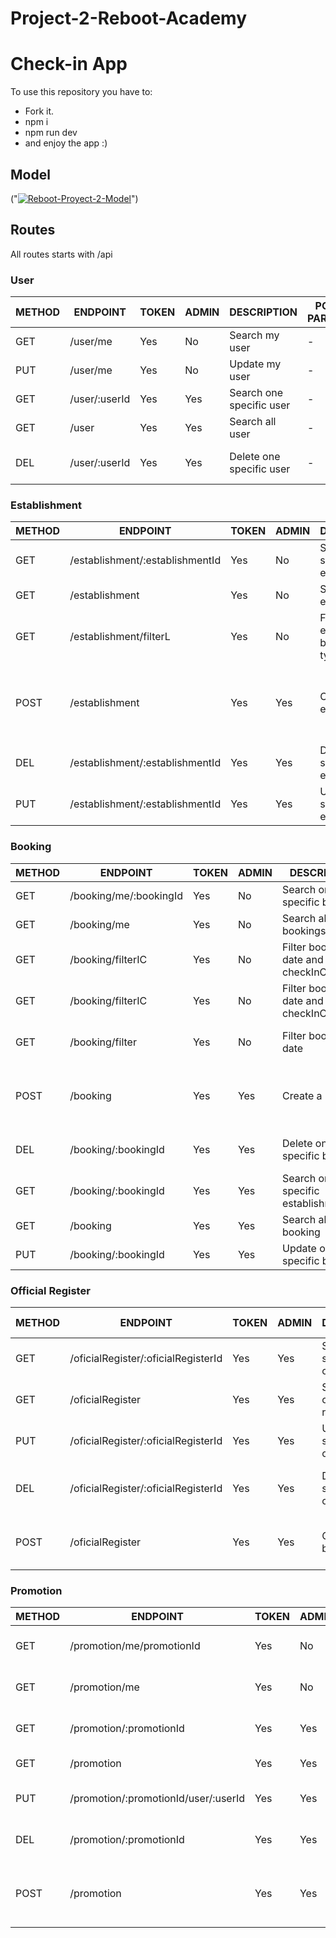 # Project-2-Reboot-Academy

# Check-in App

To use this repository you have to:

- Fork it.
- npm i
- npm run dev
- and enjoy the app :)

## Model

("<a href="https://ibb.co/jWRX6BM"><img src="https://i.ibb.co/NmSBVQj/Reboot-Proyect-2-Model.png" alt="Reboot-Proyect-2-Model" border="0"></a>")



## Routes

All routes starts with /api

### User

|METHOD|ENDPOINT|TOKEN|ADMIN|DESCRIPTION|POST PARAMS|RETURNS|
|------|--------|-----|-----|-----------|-----------|-------|
|GET|/user/me|Yes|No|Search my user|-|User info|
|PUT|/user/me|Yes|No|Update my user|-|User updated info|
|GET|/user/:userId|Yes|Yes|Search one specific user|-|User info|
|GET|/user|Yes|Yes|Search all user|-|All users|
|DEL|/user/:userId|Yes|Yes|Delete one specific user|-|"User deleted successfully"|


### Establishment

|METHOD|ENDPOINT|TOKEN|ADMIN|DESCRIPTION|POST PARAMS|RETURNS|
|------|--------|-----|-----|-----------|-----------|-------|
|GET|/establishment/:establishmentId|Yes|No|Search one specific establishment|-|Establishment info|
|GET|/establishment|Yes|No|Search all establishment|-|All establishment|
|GET|/establishment/filterL|Yes|No|Filter establishment by location, type and tags|-|Establishment that fit with the query|
|POST|/establishment|Yes|Yes|Create an establishment|establishmentName, category, fiscalId, location, capacity, phoneNumber, contactPerson, schedule|Created establishment|
|DEL|/establishment/:establishmentId|Yes|Yes|Delete one specific establishment|-|"Establishment deleted successfully"|
|PUT|/establishment/:establishmentId|Yes|Yes|Update one specific establishment|-|Establishment updated|


### Booking

|METHOD|ENDPOINT|TOKEN|ADMIN|DESCRIPTION|POST PARAMS|RETURNS|
|------|--------|-----|-----|-----------|-----------|-------|
|GET|/booking/me/:bookingId|Yes|No|Search one specific booking|-|Booking info|
|GET|/booking/me|Yes|No|Search all user bookings|-|All user bookings|
|GET|/booking/filterIC|Yes|No|Filter booking by date and checkInComplete|-|Bookings that fit with the query|
|GET|/booking/filterIC|Yes|No|Filter booking by date and checkInComplete|-|Bookings that fit with the query|
|GET|/booking/filter|Yes|No|Filter booking by date|-|Bookings that fit with the query|
|POST|/booking|Yes|Yes|Create a booking|establishmentId, date, email, userId, covidTest, checkInComplete|Created booking|
|DEL|/booking/:bookingId|Yes|Yes|Delete one specific booking|-|"Booking deleted successfully"|
|GET|/booking/:bookingId|Yes|Yes|Search one specific establishment|-|Bookings info|
|GET|/booking|Yes|Yes|Search all booking|-|All booking|
|PUT|/booking/:bookingId|Yes|Yes|Update one specific booking|-|Booking updated|


### Official Register

|METHOD|ENDPOINT|TOKEN|ADMIN|DESCRIPTION|POST PARAMS|RETURNS|
|------|--------|-----|-----|-----------|-----------|-------|
|GET|/oficialRegister/:oficialRegisterId|Yes|Yes|Search one specific oficial register|-|Oficial registers info|
|GET|/oficialRegister|Yes|Yes|Search all oficial registers|-|All oficial registers|
|PUT|/oficialRegister/:oficialRegisterId|Yes|Yes|Update one specific oficial register|-|Oficial register updated|
|DEL|/oficialRegister/:oficialRegisterId|Yes|Yes|Delete one specific oficial register|-|"Oficial register deleted successfully"|
|POST|/oficialRegister|Yes|Yes|Create a booking|bookingId, dataSent, peopleNumber, policeOffice|Created oficial register|


### Promotion

|METHOD|ENDPOINT|TOKEN|ADMIN|DESCRIPTION|POST PARAMS|RETURNS|
|------|--------|-----|-----|-----------|-----------|-------|
|GET|/promotion/me/promotionId|Yes|No|Search one specific promotion|-|Promotion info|
|GET|/promotion/me|Yes|No|Search all user promotion|-|All user promotion|
|GET|/promotion/:promotionId|Yes|Yes|Search one specific promotion|-|Promotions info|
|GET|/promotion|Yes|Yes|Search all promotion|-|All promotions|
|PUT|/promotion/:promotionId/user/:userId|Yes|Yes|Add one promotion to one user|-|User with promotion added|
|DEL|/promotion/:promotionId|Yes|Yes|Delete one specific promotion|-|"Promotion deleted successfully"|
|POST|/promotion|Yes|Yes|Create a promotion|establishmentId, promotionType, promotionDiscount, promotionMaturityDate, description|Created promotion|

